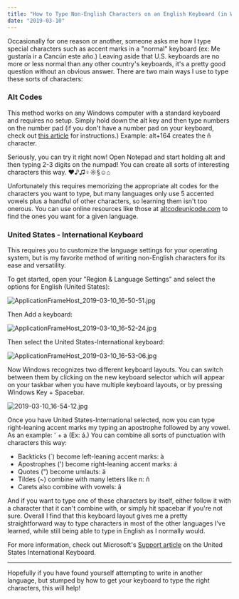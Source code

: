 ```yaml
---
title: "How to Type Non-English Characters on an English Keyboard (in Windows)"
date: "2019-03-10"
---
```


Occasionally for one reason or another, someone asks me how I type special characters such as accent marks in a "normal" keyboard (ex: Me gustaría ir a Cancún este año.) Leaving aside that U.S. keyboards are no more or less normal than any other country's keyboards, it's a pretty good question without an obvious answer. There are two main ways I use to type these sorts of characters:

### Alt Codes

This method works on any Windows computer with a standard keyboard and requires no setup. Simply hold down the alt key and then type numbers on the number pad (if you don't have a number pad on your keyboard, check out [this article](https://altcodeunicode.com/how-to-use-alt-codes/) for instructions.) Example: alt+164 creates the ñ character.

Seriously, you can try it right now! Open Notepad and start holding alt and then typing 2-3 digits on the numpad! You can create all sorts of interesting characters this way. ♥♪♫♀☼§☺⌂

Unfortunately this requires memorizing the appropriate alt codes for the characters you want to type, but many languages only use 5 accented vowels plus a handful of other characters, so learning them isn't too onerous. You can use online resources like those at [altcodeunicode.com](https://altcodeunicode.com/alt-codes-for-latin-letters-with-accents-or-diacritical-marks-used-in-foreign-languages/) to find the ones you want for a given language.

### United States - International Keyboard

This requires you to customize the language settings for your operating system, but is my favorite method of writing non-English characters for its ease and versatility.

To get started, open your "Region & Language Settings" and select the options for English (United States):

![ApplicationFrameHost_2019-03-10_16-50-51.jpg](images/applicationframehost_2019-03-10_16-50-51.jpg)

Then Add a keyboard:

![ApplicationFrameHost_2019-03-10_16-52-24.jpg](images/applicationframehost_2019-03-10_16-52-24.jpg)

Then select the United States-International keyboard:

![ApplicationFrameHost_2019-03-10_16-53-06.jpg](images/applicationframehost_2019-03-10_16-53-06.jpg)

Now Windows recognizes two different keyboard layouts. You can switch between them by clicking on the new keyboard selector which will appear on your taskbar when you have multiple keyboard layouts, or by pressing Windows Key + Spacebar.

![2019-03-10_16-54-12.jpg](images/2019-03-10_16-54-12.jpg)

Once you have United States-International selected, now you can type right-leaning accent marks my typing an apostrophe followed by any vowel. As an example: ' + a (Ex: á.) You can combine all sorts of punctuation with characters this way:

- Backticks (\`) become left-leaning accent marks: à
- Apostrophes (') become right-leaning accent marks: á
- Quotes (") become umlauts: ä
- Tildes (~) combine with many letters like n: ñ
- Carets also combine with vowels: â

And if you want to type one of these characters by itself, either follow it with a character that it can't combine with, or simply hit spacebar if you're not sure. Overall I find that this keyboard layout gives me a pretty straightforward way to type characters in most of the other languages I've learned, while still being able to type in English as I normally would.

For more information, check out Microsoft's [Support article](https://support.microsoft.com/en-us/help/306560/how-to-use-the-united-states-international-keyboard-layout-in-windows) on the United States International Keyboard.

* * *

Hopefully if you have found yourself attempting to write in another language, but stumped by how to get your keyboard to type the right characters, this will help!
